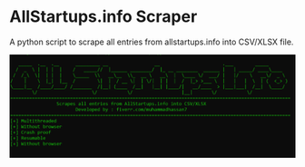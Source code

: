 # AllStartups.info Scraper
A python script to scrape all entries from allstartups.info into CSV/XLSX file.

![Alt text](https://github.com/evilgenius786/allstartups_info_scraper/blob/main/Screenshot_1.png?raw=true)
